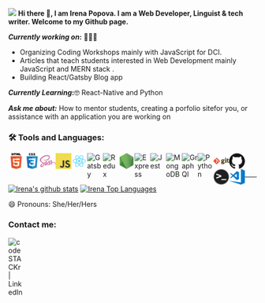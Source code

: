 <img src="https://media.giphy.com/media/cuHjncTuHW40g/giphy.gif" />
<b> Hi there 👋, I am Irena Popova. I am a Web Developer, Linguist & tech writer. Welcome to my Github page.
</b>

<b>*Currently working on*:</b> 👩🏻‍💻 
- Organizing Coding Workshops mainly with JavaScript for DCI. 
- Articles that teach students interested in Web Development mainly JavaScript and MERN stack .
- Building React/Gatsby Blog app

<b>*Currently Learning*:</b>🤓  React-Native and Python <br>

<b>*Ask me about:*</b> How to mentor students, creating a porfolio sitefor you, or assistance with an application you are working on <br>

### 🛠 Tools and Languages: <br>
<img align="left" alt="HTML5" width="32px" src="https://raw.githubusercontent.com/github/explore/80688e429a7d4ef2fca1e82350fe8e3517d3494d/topics/html/html.png" />
<img align="left" alt="CSS3" width="32px" src="https://raw.githubusercontent.com/github/explore/80688e429a7d4ef2fca1e82350fe8e3517d3494d/topics/css/css.png" />

<img align="left" alt="Sass" width="32px" src="https://raw.githubusercontent.com/github/explore/80688e429a7d4ef2fca1e82350fe8e3517d3494d/topics/sass/sass.png" />
<img align="left" alt="JavaScript" width="32px" src="https://raw.githubusercontent.com/github/explore/80688e429a7d4ef2fca1e82350fe8e3517d3494d/topics/javascript/javascript.png" />

<img align="left" alt="React" width="32px" src="https://raw.githubusercontent.com/github/explore/80688e429a7d4ef2fca1e82350fe8e3517d3494d/topics/react/react.png" />

<img align="left" alt="Gatsby" width="32px" src="https://d2eip9sf3oo6c2.cloudfront.net/tags/images/000/001/211/full/gatsby.png" />

<img align="left" alt="Redux" width="32px" src="https://camo.githubusercontent.com/84fefba8b3d171bbf882b837a12bcb2090221f62/68747470733a2f2f63646e2d696d616765732d312e6d656469756d2e636f6d2f6d61782f3830302f312a744f49365543354561533266504974436573492d41512e706e67" />
<img align="left" alt="Node.js" width="32px" src="https://raw.githubusercontent.com/github/explore/80688e429a7d4ef2fca1e82350fe8e3517d3494d/topics/nodejs/nodejs.png" />
<img align="left" alt="Express" width="32px" src="https://encrypted-tbn0.gstatic.com/images?q=tbn%3AANd9GcRT1PKsfJXnxOqnTRiIZ8VcdJDYBXD-qZnnpw&usqp=CAU" />

<img align="left" alt="Jest" width="32px" src="https://pbs.twimg.com/profile_images/821713465245102080/mMtKIMax.jpg" />
<img align="left" alt="MongoDB" width="32px" src="https://camo.githubusercontent.com/d977c37fe74bd2ea7c56f086c9d0b2cb8d34d1a2/68747470733a2f2f7777772e636c6f7564612e63612f77702d636f6e74656e742f75706c6f6164732f323031332f30332f6d6f6e676f64622d6c6f676f2e706e67" />

<img align="left" alt="GraphQl" width="32px" src="https://raw.githubusercontent.com/rohan-varma/rohan-blog/gh-pages/images/graphql.png" />
<img align="left" alt="Python" width="32px" src="https://etopian.com/wp-content/uploads/icon_python-300x300.png" />

<img align="left" alt="Git" width="32px" src="https://raw.githubusercontent.com/github/explore/80688e429a7d4ef2fca1e82350fe8e3517d3494d/topics/git/git.png" />
<img align="left" alt="GitHub" width="32px" src="https://raw.githubusercontent.com/github/explore/78df643247d429f6cc873026c0622819ad797942/topics/github/github.png" />
<img align="left" alt="Terminal" width="32px" src="https://raw.githubusercontent.com/github/explore/80688e429a7d4ef2fca1e82350fe8e3517d3494d/topics/terminal/terminal.png" />
<img align="left" alt="Visual Studio Code" width="32px" src="https://raw.githubusercontent.com/github/explore/80688e429a7d4ef2fca1e82350fe8e3517d3494d/topics/visual-studio-code/visual-studio-code.png" />
<br>
<br />

---

[![Irena's github stats](https://github-readme-stats.vercel.app/api?username=IrenaPopova&count_private=true&show_icons=true&hide=stars&title_color=b38f28&icon_color=b38f28)](https://github.com/IrenaPopova/github-readme-stats) [![Irena Top Languages](https://github-readme-stats.vercel.app/api/top-langs/?username=IrenaPopova&title_color=b38f28)](https://github.com/IrenaPopova/github-readme-stats)

😄 Pronouns: She/Her/Hers <br>

### Contact me:


[<img align="left" alt="codeSTACKr | LinkedIn" width="32px" src="https://cdn.jsdelivr.net/npm/simple-icons@v3/icons/linkedin.svg" />][linkedin]

<br>
<br />


[linkedin]: https://www.linkedin.com/in/irena-popova/




